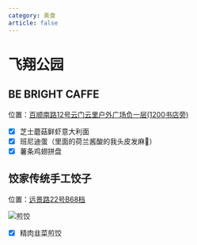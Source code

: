```yaml
---
category: 美食
article: false
---
```


# 飞翔公园

## BE BRIGHT CAFFE

<span class="icon iconfont icon-locate"></span> 位置：<a href="https://ditu.amap.com/place/B0HKYDTY2G" target="_blank">百顺南路12号云门云里户外广场负一层(1200书店旁)</a>

- [x] 芝士蘑菇鲜虾意大利面
- [x] 班尼迪蛋（里面的荷兰酱酸的我头皮发麻:see_no_evil:）
- [x] 薯条鸡翅拼盘

## 饺家传统手工饺子

<span class="icon iconfont icon-locate"></span> 位置：<a href="https://ditu.amap.com/place/B0FFGX31NC" target="_blank">远景路22号B68档</a>

![煎饺](https://img.sherry4869.com/blog/life/food/guangzhou/by/fxgy/jj/img.jpg)

- [x] 精肉韭菜煎饺